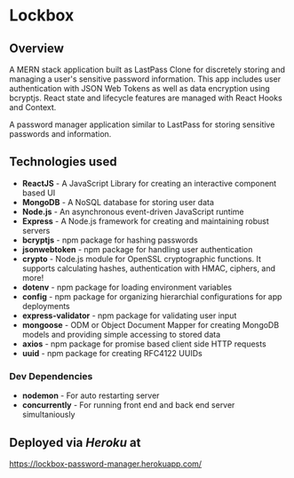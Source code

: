# Lockbox

## Overview
A MERN stack application built as LastPass Clone for discretely storing and managing a user's sensitive password information. This app includes user authentication with JSON Web Tokens as well as data encryption using bcryptjs. React state and lifecycle features are managed with React Hooks and Context. 

A password manager application similar to LastPass for storing sensitive passwords and information.

## Technologies used
* **ReactJS** - A JavaScript Library for creating an interactive component based UI
* **MongoDB** - A NoSQL database for storing user data
* **Node.js** - An asynchronous event-driven JavaScript runtime 
* **Express** - A Node.js framework for creating and maintaining robust servers
* **bcryptjs** - npm package for hashing passwords
* **jsonwebtoken** - npm package for handling user authentication
* **crypto** - Node.js module for OpenSSL cryptographic functions. It supports calculating hashes, authentication with HMAC, ciphers, and more!
* **dotenv** - npm package for loading environment variables
* **config** - npm package for organizing hierarchial configurations for app deployments
* **express-validator** - npm package for validating user input
* **mongoose** - ODM or Object Document Mapper for creating MongoDB models and providing simple accessing to stored data
* **axios** - npm package for promise based client side HTTP requests
* **uuid** - npm package for creating RFC4122 UUIDs

### Dev Dependencies
* **nodemon** - For auto restarting server
* **concurrently** - For running front end and back end server simultaniously

## Deployed via ***Heroku*** at
https://lockbox-password-manager.herokuapp.com/
